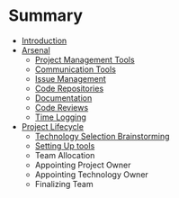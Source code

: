# Summary

* [Introduction](README.md)
* [Arsenal](ARSENAL.md)
   * [Project Management Tools](PROJECT_MANAGEMENT_TOOLS.md)
   * [Communication Tools](COMMUNICATION_TOOLS.md)
   * [Issue Management](ISSUE_MANAGEMENT.md)
   * [Code Repositories](CODE_REPOSITORIES.md)
   * [Documentation](DOCUMENTATION.md)
   * [Code Reviews](CODE_REVIEWS.md)
   * [Time Logging](TIME_LOGGING.md)
* [Project Lifecycle](PROJECT_LIFECYCLE.md)
   * [Technology Selection Brainstorming](TECHNOLOGY_SELECTION_BRAINSTORMING.md)
   * [Setting Up tools](SETTING_UP_TOOLS.md)
   * Team Allocation
   * Appointing Project Owner
   * Appointing Technology Owner
   * Finalizing Team

